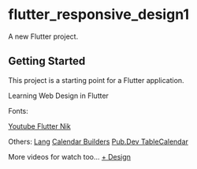 # flutter_responsive_design1

A new Flutter project.

## Getting Started

This project is a starting point for a Flutter application.

Learning Web Design in Flutter

Fonts:

[Youtube Flutter Nik](https://youtu.be/kFCuWVE6saY)

Others:
[Lang](https://github.com/dart-lang/intl)
[Calendar Builders](https://pub.dev/documentation/table_calendar/latest/table_calendar/CalendarBuilders/CalendarBuilders.html)
[Pub.Dev TableCalendar](https://pub.dev/packages/table_calendar)


More videos for watch too...
[+ Design](https://youtu.be/oeKJY8EnUZE)